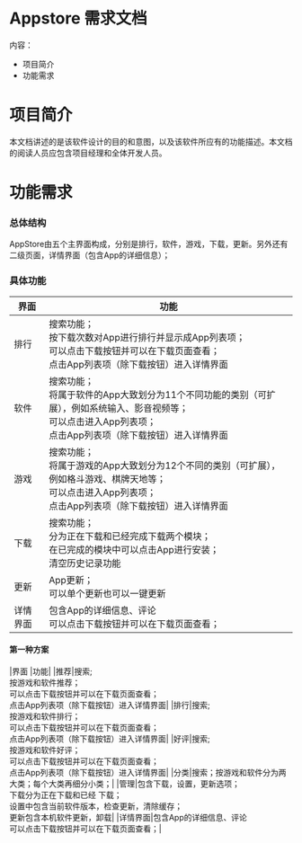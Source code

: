 # Appstore 需求文档

内容：
- 项目简介
- 功能需求

# 项目简介

  本文档讲述的是该软件设计的目的和意图，以及该软件所应有的功能描述。本文档的阅读人员应包含项目经理和全体开发人员。
  
# 功能需求
### 总体结构

AppStore由五个主界面构成，分别是排行，软件，游戏，下载，更新。另外还有二级页面，详情界面（包含App的详细信息）；
 
### 具体功能

|界面|功能|
|---|---|
|排行|搜索功能；<br />按下载次数对App进行排行并显示成App列表项；<br />可以点击下载按钮并可以在下载页面查看；<br />点击App列表项（除下载按钮）进入详情界面|
|软件|搜索功能；<br />将属于软件的App大致划分为11个不同功能的类别（可扩展），例如系统输入、影音视频等；<br />可以点击进入App列表项；<br />点击App列表项（除下载按钮）进入详情界面|
|游戏|搜索功能；<br />将属于游戏的App大致划分为12个不同的类别（可扩展），例如格斗游戏、棋牌天地等；<br />可以点击进入App列表项；<br />点击App列表项（除下载按钮）进入详情界面|
|下载|搜索功能；<br />分为正在下载和已经完成下载两个模块；<br />在已完成的模块中可以点击App进行安装；<br />清空历史记录功能|
|更新|App更新；<br />可以单个更新也可以一键更新|
|详情界面|包含App的详细信息、评论<br />可以点击下载按钮并可以在下载页面查看；|

#### 第一种方案
|界面                                               |功能|
|推荐|搜索;<br />按游戏和软件推荐；<br />可以点击下载按钮并可以在下载页面查看；<br />点击App列表项（除下载按钮）进入详情界面|
|排行|搜索;<br />按游戏和软件排行；<br />可以点击下载按钮并可以在下载页面查看；<br />点击App列表项（除下载按钮）进入详情界面|
|好评|搜索;<br />按游戏和软件好评；<br />可以点击下载按钮并可以在下载页面查看；<br />点击App列表项（除下载按钮）进入详情界面|
|分类|搜索；按游戏和软件分为两大类；每个大类再细分小类；|
|管理|包含下载，设置，更新选项；<br />下载分为正在下载和已经 下载；<br />设置中包含当前软件版本，检查更新，清除缓存；<br />更新包含本机软件更新，卸载|
|详情界面|包含App的详细信息、评论<br />可以点击下载按钮并可以在下载页面查看；|
